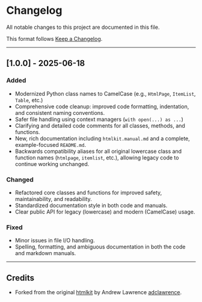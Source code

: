 # Changelog

All notable changes to this project are documented in this file.

This format follows [Keep a Changelog](https://keepachangelog.com/en/1.0.0/).

---

## [1.0.0] - 2025-06-18

### Added
- Modernized Python class names to CamelCase (e.g., `HtmlPage`, `ItemList`, `Table`, etc.)
- Comprehensive code cleanup: improved code formatting, indentation, and consistent naming conventions.
- Safer file handling using context managers (`with open(...) as ...`)
- Clarifying and detailed code comments for all classes, methods, and functions.
- New, rich documentation including `htmlkit.manual.md` and a complete, example-focused `README.md`.
- Backwards compatibility aliases for all original lowercase class and function names (`htmlpage`, `itemlist`, etc.), allowing legacy code to continue working unchanged.

### Changed
- Refactored core classes and functions for improved safety, maintainability, and readability.
- Standardized documentation style in both code and manuals.
- Clear public API for legacy (lowercase) and modern (CamelCase) usage.

### Fixed
- Minor issues in file I/O handling.
- Spelling, formatting, and ambiguous documentation in both the code and markdown manuals.

---

## Credits
- Forked from the original [htmlkit](https://github.com/adclawrence/htmlkit) by Andrew Lawrence [adclawrence](https://github.com/adclawrence).
